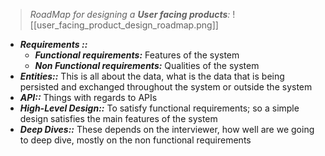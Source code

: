 
>*RoadMap for designing a **User facing products**:*
![[user_facing_product_design_roadmap.png]] 

-  ***Requirements ::***
	- ***Functional requirements:*** Features of the system
	- ***Non Functional requirements:*** Qualities of the system
- ***Entities::*** This is all about the data, what is the data that is being persisted and exchanged throughout the system or outside the system
- ***API::*** Things with regards to APIs
- ***High-Level Design::*** To satisfy functional requirements; so a simple design satisfies the main features of the system
- ***Deep Dives::*** These depends on the interviewer, how well are we going to deep dive, mostly on the non functional requirements
